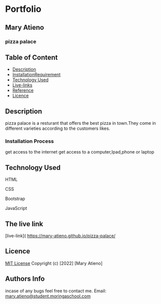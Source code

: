 # Portfolio

## Mary Atieno

### pizza palace

## Table of Content

+ [Description](#description)
+ [InstallationRequirement](#installationrequirements)
+ [Technology Used](#technology-used)
+ [Live-links](#Livelinks)
+ [Reference](#reference)
+ [Licence](#licence)

## Description

pizza palace is a resturant that offers the best pizza in town.They come in different varieties according to the customers likes.

### Installation Process

get access to the internet
get access to a computer,Ipad,phone or laptop

## Technology Used

HTML

CSS

Bootstrap

JavaScript

## The live link

[live-link]( <https://mary-atieno.github.io/pizza-palace/>

## Licence

[MIT License](./LICENSE)
Copyright (c) [2022] [Mary Atieno]

## Authors Info

incase of any bugs feel free to contact me.
Email: mary.atieno@student.moringaschool.com
